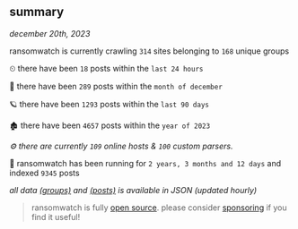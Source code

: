 
## summary
_december 20th, 2023_

ransomwatch is currently crawling `314` sites belonging to `168` unique groups

⏲ there have been `18` posts within the `last 24 hours`

🦈 there have been `289` posts within the `month of december`

🪐 there have been `1293` posts within the `last 90 days`

🏚 there have been `4657` posts within the `year of 2023`

_⚙️ there are currently `109` online hosts & `100` custom parsers._

🦕 ransomwatch has been running for `2 years, 3 months and 12 days` and indexed `9345` posts

_all data  [(groups)](http://ransomwhat.telemetry.ltd/groups) and [(posts)](http://ransomwhat.telemetry.ltd/posts) is available in JSON (updated hourly)_

> ransomwatch is fully [open source](https://github.com/joshhighet/ransomwatch#ransomwatch--). please consider [sponsoring](https://github.com/sponsors/joshhighet) if you find it useful!
